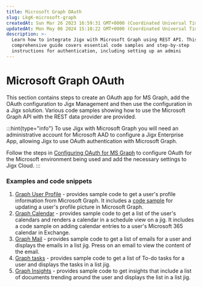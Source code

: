 ```yaml
---
title: Microsoft Graph OAuth
slug: LkgK-microsoft-graph
createdAt: Sun Mar 26 2023 16:59:31 GMT+0000 (Coordinated Universal Time)
updatedAt: Mon May 06 2024 15:10:22 GMT+0000 (Coordinated Universal Time)
description: >-
  Learn how to integrate Jigx with Microsoft Graph using REST API. This
  comprehensive guide covers essential code samples and step-by-step
  instructions for authentication, including setting up an admini
---
```


# Microsoft Graph OAuth

This section contains steps to create an OAuth app for MS Graph, add the OAuth configuration to Jigx Management and then use the configuration in a Jigx solution. Various code samples showing how to use the Microsoft Graph API with the REST data provider are provided.

:::hint{type="info"} To use Jigx with Microsoft Graph you will need an administrative account for Microsoft AAD to configure a Jigx Enterprise App, allowing Jigx to use OAuth authentication with Microsoft Graph.

Follow the steps in [Configuring OAuth for MS Graph](configuring-oauth-for-ms-graph/configuring-oauth-for-ms-graph.md) to configure OAuth for the Microsoft environment being used and add the necessary settings to Jigx Cloud. :::

### Examples and code snippets

1. [Graph User Profile](https://docs.jigx.com/examples/graph-user-profile) - provides sample code to get a user's profile information from Microsoft Graph. It includes a [code sample](https://docs.jigx.com/examples/update-profile-photo) for updating a user's profile picture in Microsoft Graph.
2. [Graph Calendar](https://docs.jigx.com/examples/graph-calendar) - provides sample code to get a list of the user's calendars and renders a calendar in a schedule view on a jig. It includes a code sample on adding calendar entries to a user's Microsoft 365 calendar in Exchange.
3. [Graph Mail](https://docs.jigx.com/examples/graph-mail) - provides sample code to get a list of emails for a user and displays the emails in a list jig. Press on an email to view the content of the email.
4. [Graph tasks](https://docs.jigx.com/examples/graph-tasks) - provides sample code to get a list of To-do tasks for a user and displays the tasks in a list jig.
5. [Graph Insights](https://docs.jigx.com/examples/graph-insights) - provides sample code to get insights that include a list of documents trending around the user and displays the list in a list jig.
